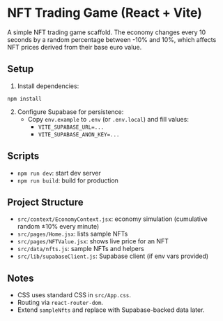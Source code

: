 # NFT Trading Game (React + Vite)

A simple NFT trading game scaffold. The economy changes every 10 seconds by a random percentage between -10% and 10%, which affects NFT prices derived from their base euro value.

## Setup

1. Install dependencies:

```
npm install
```

2. Configure Supabase for persistence:
   - Copy `env.example` to `.env` (or `.env.local`) and fill values:
     - `VITE_SUPABASE_URL=...`
     - `VITE_SUPABASE_ANON_KEY=...`

## Scripts

- `npm run dev`: start dev server
- `npm run build`: build for production

## Project Structure

- `src/context/EconomyContext.jsx`: economy simulation (cumulative random ±10% every minute)
- `src/pages/Home.jsx`: lists sample NFTs
- `src/pages/NFTValue.jsx`: shows live price for an NFT
- `src/data/nfts.js`: sample NFTs and helpers
- `src/lib/supabaseClient.js`: Supabase client (if env vars provided)

## Notes

- CSS uses standard CSS in `src/App.css`.
- Routing via `react-router-dom`.
- Extend `sampleNfts` and replace with Supabase-backed data later.
